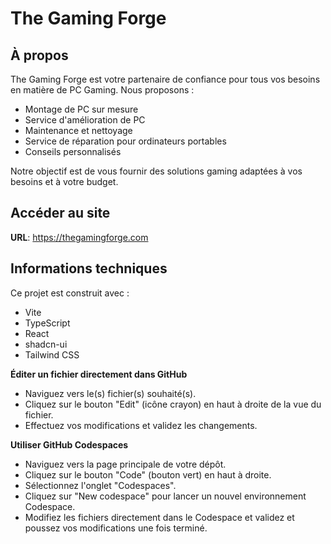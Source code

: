 # The Gaming Forge

## À propos

The Gaming Forge est votre partenaire de confiance pour tous vos besoins en matière de PC Gaming. Nous proposons :

- Montage de PC sur mesure
- Service d'amélioration de PC
- Maintenance et nettoyage
- Service de réparation pour ordinateurs portables
- Conseils personnalisés

Notre objectif est de vous fournir des solutions gaming adaptées à vos besoins et à votre budget.

## Accéder au site

**URL**: https://thegamingforge.com

## Informations techniques

Ce projet est construit avec :

- Vite
- TypeScript
- React
- shadcn-ui
- Tailwind CSS

**Éditer un fichier directement dans GitHub**

- Naviguez vers le(s) fichier(s) souhaité(s).
- Cliquez sur le bouton "Edit" (icône crayon) en haut à droite de la vue du fichier.
- Effectuez vos modifications et validez les changements.

**Utiliser GitHub Codespaces**

- Naviguez vers la page principale de votre dépôt.
- Cliquez sur le bouton "Code" (bouton vert) en haut à droite.
- Sélectionnez l'onglet "Codespaces".
- Cliquez sur "New codespace" pour lancer un nouvel environnement Codespace.
- Modifiez les fichiers directement dans le Codespace et validez et poussez vos modifications une fois terminé.
